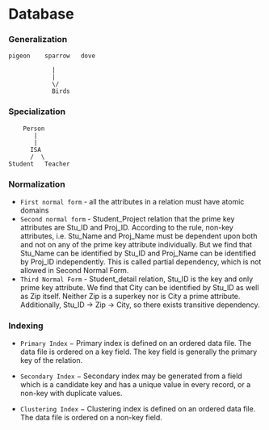 # Database

### Generalization

```
pigeon    sparrow   dove

            |
            |
            \/
            Birds

```

### Specialization

```
    Person
       |
       |
      ISA
      /  \
Student   Teacher
```

### Normalization
- `First normal form` - all the attributes in a relation must have atomic domains
- `Second normal form` - 
  Student_Project relation that the prime key   attributes are Stu_ID and Proj_ID. According to the rule, non-key attributes, i.e. Stu_Name and Proj_Name   must be dependent upon both and not on any of the   prime key attribute individually. But we find that   Stu_Name can be identified by Stu_ID and Proj_Name   can be identified by Proj_ID independently. This is   called partial dependency, which is not allowed in   Second Normal Form.
- `Third Normal Form` - 
  Student_detail relation, Stu_ID is the key and only prime key attribute. We find that City can be      identified by       Stu_ID as well as Zip itself. Neither Zip is a superkey nor is City a prime attribute. Additionally,    Stu_ID → Zip →       City, so there exists transitive dependency.

### Indexing
- `Primary Index` − Primary index is defined on an ordered data file. The data file is ordered on a key field. The key field is generally the primary key of the relation.

- `Secondary Index` − Secondary index may be generated from a field which is a candidate key and has a unique value in every record, or a non-key with duplicate values.

- `Clustering Index` − Clustering index is defined on an ordered data file. The data file is ordered on a non-key field.